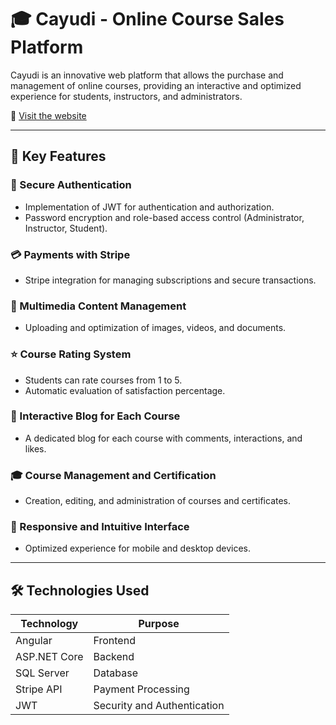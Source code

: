 # 🎓 Cayudi - Online Course Sales Platform  

Cayudi is an innovative web platform that allows the purchase and management of online courses, providing an interactive and optimized experience for students, instructors, and administrators.  

🔗 [Visit the website](http://cayudi-001-site1.anytempurl.com)  

---

## 🚀 Key Features  

### 🔐 Secure Authentication  
- Implementation of JWT for authentication and authorization.  
- Password encryption and role-based access control (Administrator, Instructor, Student).  

### 💳 Payments with Stripe  
- Stripe integration for managing subscriptions and secure transactions.  

### 📂 Multimedia Content Management  
- Uploading and optimization of images, videos, and documents.  

### ⭐ Course Rating System  
- Students can rate courses from 1 to 5.  
- Automatic evaluation of satisfaction percentage.  

### 📝 Interactive Blog for Each Course  
- A dedicated blog for each course with comments, interactions, and likes.  

### 🎓 Course Management and Certification  
- Creation, editing, and administration of courses and certificates.  

### 📱 Responsive and Intuitive Interface  
- Optimized experience for mobile and desktop devices.  

---

## 🛠️ Technologies Used  

| Technology   | Purpose                     |
|--------------|-----------------------------|
| Angular      | Frontend                    |
| ASP.NET Core | Backend                     |
| SQL Server   | Database                    |
| Stripe API   | Payment Processing          |
| JWT          | Security and Authentication |


